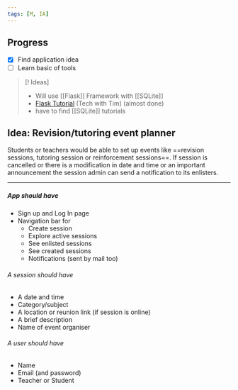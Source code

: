 ```yaml
---
tags: [M, IA]
---
```

## Progress
- [x] Find application idea
- [ ] Learn basic of tools

> [! Ideas]
> - Will use [[Flask]] Framework with [[SQLite]]
> - [Flask Tutorial](https://youtube.com/playlist?list=PLzMcBGfZo4-n4vJJybUVV3Un_NFS5EOgX) (Tech with Tim) (almost done)
> - have to find [[SQLite]] tutorials 
<!--ID: 1664475094994-->


## Idea: Revision/tutoring event planner
Students or teachers would be able to set up events like ==revision sessions, tutoring session or reinforcement sessions==.
If session is cancelled or there is a modification in date and time or an important announcement the session admin can send a notification to its enlisters.
***
##### App should have
- Sign up and Log In page
- Navigation bar for
	- Create session
	- Explore active sessions
	- See enlisted sessions 
	- See created sessions 
	- Notifications (sent by mail too)
###### A session should have
- A date and time
- Category/subject
- A location or reunion link (if session is online)
- A brief description
- Name of event organiser
###### A user should have
- Name
- Email (and password)
- Teacher or Student
<!--ID: 1664475094997-->


